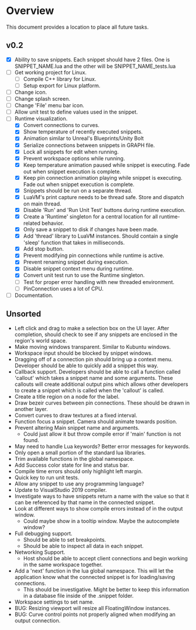 # Overview
This document provides a location to place all future tasks.

## v0.2
- [x] Ability to save snippets. Each snippet should have 2 files. One is SNIPPET_NAME.lua and the other will be SNIPPET_NAME_tests.lua
- [ ] Get working project for Linux.
	- [ ] Compile C++ library for Linux.
	- [ ] Setup export for Linux platform.
- [ ] Change icon.
- [ ] Change splash screen.
- [ ] Change 'File' menu bar icon.
- [ ] Allow unit test to define values used in the snippet.
- [ ] Runtime visualization.
	- [x] Convert connections to curves.
	- [x] Show temperature of recently executed snippets.
	- [x] Animation similar to Unreal's Blueprints/Unity Bolt
	- [x] Serialize connections between snippets in GRAPH file.
	- [x] Lock all snippets for edit when running.
	- [x] Prevent workspace options while running.
	- [x] Keep temperature animation paused while snippet is executing. Fade out when snippet execution is complete.
	- [x] Keep pin connection animation playing while snippet is executing. Fade out when snippet execution is complete.
	- [x] Snippets should be run on a separate thread.
	- [x] LuaVM's print capture needs to be thread safe. Store and dispatch on main thread.
	- [x] Disable 'Run' and 'Run Unit Test' buttons during runtime execution.
	- [x] Create a 'Runtime' singleton for a central location for all runtime-related behavior.
	- [x] Only save a snippet to disk if changes have been made.
	- [x] Add 'thread' library to LuaVM instances. Should contain a single 'sleep' function that takes in milliseconds.
	- [x] Add stop button.
	- [x] Prevent modifying pin connections while runtime is active.
	- [x] Prevent renaming snippet during execution.
	- [x] Disable snippet context menu during runtime.
	- [x] Convert unit test run to use the Runtime singleton.
	- [ ] Test for proper error handling with new threaded environment.
	- [ ] PinConnection uses a lot of CPU.
- [ ] Documentation.

## Unsorted
* Left click and drag to make a selection box on the UI layer. After completion, should check to see if any snippets are enclosed in the region's world space.
* Make moving windows transparent. Similar to Kubuntu windows.
* Workspace input should be blocked by snippet windows.
* Dragging off of a connection pin should bring up a context menu. Developer should be able to quickly add a snippet this way.
* Callback support. Developers should be able to call a function called 'callout' which takes a snippet name and some arguments. These callouts will create additional output pins which allows other developers to create a snippet which is called when the 'callout' is called.
* Create a title region on a node for the label.
* Draw bezeir curves between pin connections. These should be drawn in another layer.
* Convert curves to draw textures at a fixed interval.
* Function focus a snippet. Camera should animate towards position.
* Prevent altering Main snippet name and arguments.
	* Could just allow it but throw compile error if 'main' function is not found.
* May need to handle Lua keywords? Better error messages for keywords.
* Only open a small portion of the standard lua libraries.
* Trim available functions in the global namespace.
* Add Success color state for line and status bar.
* Compile time errors should only highlight left margin.
* Quick key to run unit tests.
* Allow any snippet to use any programming language?
* Update to VisualStudio 2019 compiler.
* Investigate ways to have snippets return a name with the value so that it can be referenced by that name in the connected snippet.
* Look at different ways to show compile errors instead of in the output window.
	* Could maybe show in a tooltip window. Maybe the autocomplete window?
* Full debugging support.
	* Should be able to set breakpoints.
	* Should be able to inspect all data in each snippet.
* Networking Support.
	* Host should be able to accept client connections and begin working in the same workspace together.
* Add a 'next' function in the lua global namespace. This will let the application know what the connected snippet is for loading/saving connections.
	* This should be investigative. Might be better to keep this information in a database file inside of the .snippet folder.
* Workspace settings to set name.
* BUG: Resizing viewport will resize all FloatingWindow instances.
* BUG: Curve control points not properly aligned when modifying an output connection.
